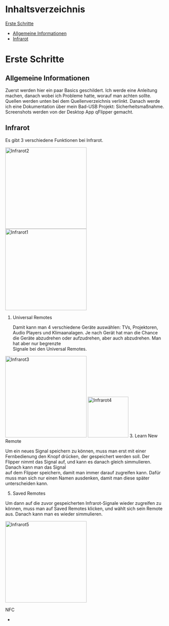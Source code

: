# Inhaltsverzeichnis
[Erste Schritte](https://github.com/OlivenRitter123/Flipper_EK/blob/main/README.md#erste-schritte)
- [Allgemeine Informationen](https://github.com/OlivenRitter123/Flipper_EK/blob/main/README.md#allgemeine-informationen)
- [Infrarot](https://github.com/OlivenRitter123/Flipper_EK/blob/main/README.md#infrarot)



# Erste Schritte
Allgemeine Informationen
-
Zuerst werden hier ein paar Basics geschildert. Ich werde eine Anleitung machen, danach wobei ich Probleme hatte,  worauf man achten sollte. Quellen werden unten bei dem Quellenverzeichnis verlinkt. Danach werde ich eine Dokumentation über mein Bad-USB Projekt: Sicherheitsmaßnahme. Screenshots werden von der Desktop App qFlipper gemacht.

Infrarot
-

Es gibt 3 verschiedene Funktionen bei Infrarot.

<img width="256" alt="Infrarot2" src="https://github.com/OlivenRitter123/Flipper_EK/assets/126650904/393ec367-70cc-4bff-b2b2-2454fef3eed9">

<img width="256" alt="Infrarot1" src="https://github.com/OlivenRitter123/Flipper_EK/assets/126650904/9a264180-2a3f-4c8b-a744-856501f07dae">

1. Universal Remotes
   
	Damit kann man 4 verschiedene Geräte auswählen: TVs, Projektoren, Audio Players und Klimaanalagen. Je nach Gerät hat man die Chance die Geräte abzudrehen oder aufzudrehen, aber auch abzudrehen. Man hat aber nur begrenzte 		      
  Signale bei den Universal Remotes.

<img width="256" alt="Infrarot3" src="https://github.com/OlivenRitter123/Flipper_EK/assets/126650904/5e054948-0027-4663-8065-6dd653b2d704">

<img width="128" alt="Infrarot4" src="https://github.com/OlivenRitter123/Flipper_EK/assets/126650904/10a55101-abd5-4970-86c0-6c3e24e70bc6">
3. Learn New Remote

  Um ein neues Signal speichern zu können, muss man erst mit einer Fernbedienung den Knopf drücken, der gespeichert werden soll. Der Flipper nimmt das Signal auf, und kann es danach gleich simmulieren. Danach kann man das Signal 	 
  auf dem Flipper speichern, damit man immer darauf zugreifen kann. Dafür muss man sich nur einen Namen ausdenken, damit man diese später unterscheiden kann.

5. Saved Remotes

  Um dann auf die zuvor gespeicherten Infrarot-Signale wieder zugreifen zu können, muss man auf Saved Remotes klicken, und wählt sich sein Remote aus. Danach kann man es wieder simmulieren.
  
  <img width="256" alt="Infrarot5" src="https://github.com/OlivenRitter123/Flipper_EK/assets/126650904/1abf6015-6633-4b20-a8e6-35f24600fd73">

NFC





-

 
 
	

